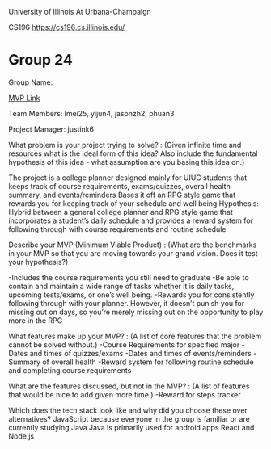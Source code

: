 University of Illinois At Urbana-Champaign

CS196
https://cs196.cs.illinois.edu/

# Group 24
Group Name: 

[MVP Link](https://docs.google.com/document/d/1PvsMjsvhOWrlsbCVN2AyjA8IksgFMKGYUz6Tb0LXIto/edit)

Team Members: lmei25, yijun4, jasonzh2, phuan3

Project Manager: justink6

What problem is your project trying to solve? :
(Given infinite time and resources what is the ideal form of this idea? Also include the fundamental hypothesis of this idea - what assumption are you basing this idea on.) 

The project is a college planner designed mainly for UIUC students that keeps track of course requirements, exams/quizzes, overall health summary, and events/reminders 
Bases it off an RPG style game that rewards you for keeping track of your schedule and well being
Hypothesis: Hybrid between a general college planner and RPG style game that incorporates a student’s daily schedule and provides a reward system for following through with course requirements and routine schedule

Describe your MVP (Minimum Viable Product) : 
(What are the benchmarks in your MVP so that you are moving towards your grand vision. Does it test your hypothesis?)

-Includes the course requirements you still need to graduate
-Be able to contain and maintain a wide range of tasks whether it is daily tasks, upcoming tests/exams, or one’s well being. 
-Rewards you for consistently following through with your planner. However, it doesn’t punish you for missing out on days, so you’re merely missing out on the opportunity to play more in the RPG

What features make up your MVP? :
(A list of core features that the problem cannot be solved without.)
-Course Requirements for specified major
-Dates and times  of quizzes/exams
-Dates and times of events/reminders
-Summary of overall health
-Reward system for following routine schedule and completing course requirements

What are the features discussed, but not in the MVP? :
(A list of features that would be nice to add given more time.)
-Reward for steps tracker

Which does the tech stack look like and why did you choose these over alternatives? 
JavaScript because everyone in the group is familiar or are currently studying Java
Java is primarily used for android apps
React and Node.js
